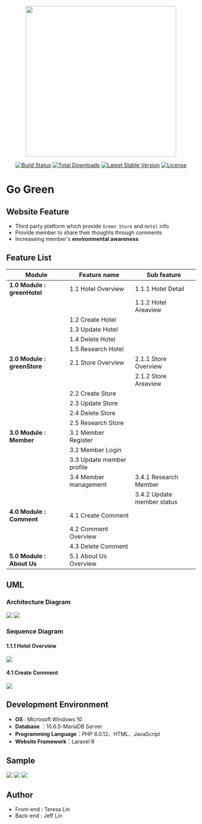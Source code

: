 <p align="center"><a href="https://laravel.com" target="_blank"><img src="https://raw.githubusercontent.com/laravel/art/master/logo-lockup/5%20SVG/2%20CMYK/1%20Full%20Color/laravel-logolockup-cmyk-red.svg" width="400"></a></p>

<p align="center">
<a href="https://travis-ci.org/laravel/framework"><img src="https://travis-ci.org/laravel/framework.svg" alt="Build Status"></a>
<a href="https://packagist.org/packages/laravel/framework"><img src="https://img.shields.io/packagist/dt/laravel/framework" alt="Total Downloads"></a>
<a href="https://packagist.org/packages/laravel/framework"><img src="https://img.shields.io/packagist/v/laravel/framework" alt="Latest Stable Version"></a>
<a href="https://packagist.org/packages/laravel/framework"><img src="https://img.shields.io/packagist/l/laravel/framework" alt="License"></a>
</p>

# Go Green
## Website Feature
+ Third party platform which provide `Green Store` and `Hotel` info
+ Provide member to share their thoughts through comments
+ Increaseing member's **environmental awareness**
## Feature List
| Module                    | Feature name       | Sub feature          |
| ------------------------- | ------------------ | -------------------- |
| **1.0 Module : greenHotel** | 1.1 Hotel Overview | 1.1.1 Hotel Detail
|||1.1.2 Hotel Areaview|
||1.2 Create Hotel||
||1.3 Update Hotel||
||1.4 Delete Hotel||
||1.5 Research Hotel||
|**2.0 Module : greenStore**|2.1 Store Overview|2.1.1 Store Overview|
|||2.1.2 Store Areaview|
||2.2 Create Store||
||2.3 Update Store||
||2.4 Delete Store||
||2.5 Research Store||
|**3.0 Module : Member**|3.1 Member Register||
||3.2 Member Login||
||3.3 Update member profile||
||3.4 Member management|3.4.1 Research Member|
|||3.4.2 Update member status|
|**4.0 Module : Comment**|4.1 Create Comment||
||4.2 Comment Overview||
||4.3 Delete Comment||
|**5.0 Module : About Us**|5.1 About Us Overview||
## UML
### Architecture Diagram
![](https://s3.us-west-2.amazonaws.com/secure.notion-static.com/b3992372-3d02-4e10-8daf-adcb22769176/GoGreen%E8%BB%9F%E9%AB%94%E6%9E%B6%E6%A7%8B%E5%9C%96-Page-3.drawio.png?X-Amz-Algorithm=AWS4-HMAC-SHA256&X-Amz-Content-Sha256=UNSIGNED-PAYLOAD&X-Amz-Credential=AKIAT73L2G45EIPT3X45%2F20220104%2Fus-west-2%2Fs3%2Faws4_request&X-Amz-Date=20220104T072724Z&X-Amz-Expires=86400&X-Amz-Signature=371d5a55f7f6b7138c769ae31b6ebf9cbe0c1904ac39073f51437a4c10e4b37e&X-Amz-SignedHeaders=host&response-content-disposition=filename%20%3D%22GoGreen%25E8%25BB%259F%25E9%25AB%2594%25E6%259E%25B6%25E6%25A7%258B%25E5%259C%2596-Page-3.drawio.png%22&x-id=GetObject)
![](https://s3.us-west-2.amazonaws.com/secure.notion-static.com/d5e563fe-24f9-4854-8533-894dc9f88d28/GoGreen%E8%BB%9F%E9%AB%94%E6%9E%B6%E6%A7%8B%E5%9C%96-new.drawio.png?X-Amz-Algorithm=AWS4-HMAC-SHA256&X-Amz-Content-Sha256=UNSIGNED-PAYLOAD&X-Amz-Credential=AKIAT73L2G45EIPT3X45%2F20220104%2Fus-west-2%2Fs3%2Faws4_request&X-Amz-Date=20220104T072750Z&X-Amz-Expires=86400&X-Amz-Signature=7d6df99bd5a5939fb4d806b9077f7ba34ca9c9585bb9c5ca9ba9ebecd5f3f1ff&X-Amz-SignedHeaders=host&response-content-disposition=filename%20%3D%22GoGreen%25E8%25BB%259F%25E9%25AB%2594%25E6%259E%25B6%25E6%25A7%258B%25E5%259C%2596-new.drawio.png%22&x-id=GetObject)
### Sequence Diagram
#### 1.1.1 Hotel Overview
![](https://s3.us-west-2.amazonaws.com/secure.notion-static.com/95591017-b4a8-4c77-8c10-94d54c2ebc8f/GoGreen_Comment_SequenceDiagram-Page-1.drawio.png?X-Amz-Algorithm=AWS4-HMAC-SHA256&X-Amz-Content-Sha256=UNSIGNED-PAYLOAD&X-Amz-Credential=AKIAT73L2G45EIPT3X45%2F20220104%2Fus-west-2%2Fs3%2Faws4_request&X-Amz-Date=20220104T072825Z&X-Amz-Expires=86400&X-Amz-Signature=8f88f42655edc72da54a0ae05b4b613dfe4ea06f8001428537934b2383e1a3fa&X-Amz-SignedHeaders=host&response-content-disposition=filename%20%3D%22GoGreen_Comment_SequenceDiagram-Page-1.drawio.png%22&x-id=GetObject)
#### 4.1 Create Comment
![](https://s3.us-west-2.amazonaws.com/secure.notion-static.com/e51a9b8f-7370-4546-b8cf-226964b807fe/GoGreen_Comment_SequenceDiagram-Page-2.drawio_%281%29.png?X-Amz-Algorithm=AWS4-HMAC-SHA256&X-Amz-Content-Sha256=UNSIGNED-PAYLOAD&X-Amz-Credential=AKIAT73L2G45EIPT3X45%2F20220104%2Fus-west-2%2Fs3%2Faws4_request&X-Amz-Date=20220104T072842Z&X-Amz-Expires=86400&X-Amz-Signature=d06f0c4bacb0a2caf6f0d3f5e0d022cc8e56afbdea5547d267c6552195b91ece&X-Amz-SignedHeaders=host&response-content-disposition=filename%20%3D%22GoGreen_Comment_SequenceDiagram-Page-2.drawio%2520%281%29.png%22&x-id=GetObject)
## Development Environment
+ **OS** : Microsoft  Windows 10
+ **Database** ：10.6.5-MariaDB Server 
+ **Programming Language**：PHP 8.0.12、HTML、JavaScript
+ **Website Framework**：Laravel 8
## Sample
![](https://i.imgur.com/0xyJ6Yc.png)
![](https://i.imgur.com/OjjAR9C.png)
![](https://i.imgur.com/7Is0woG.png)

## Author
+ Front-end : Teresa Lin
+ Back-end : Jeff Lin









